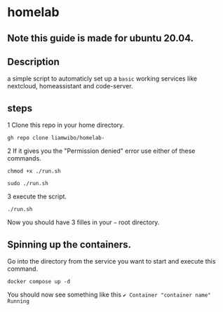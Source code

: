 # homelab
## Note this guide is made for ubuntu 20.04.
## Description
a simple script to automaticly set up a `basic` working services like nextcloud, homeassistant and code-server.
## steps
1 Clone this repo in your home directory.
```
gh repo clone liamwibo/homelab-
```
2 If it gives you the "Permission denied" error use either of these commands.
```
chmod +x ./run.sh
```
```
sudo ./run.sh
```
3 execute the script.
```
./run.sh
```
Now you should have 3 filles in your `~` root directory.
## Spinning up the containers.
Go into the directory from the service you want to start and execute this command.
```
docker compose up -d
```
You should now see something like this `✔ Container "container name" Running`
